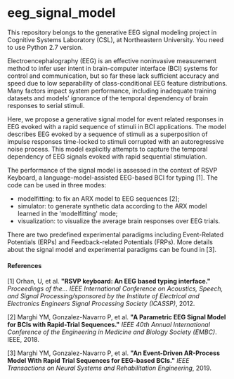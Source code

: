 # eeg_signal_model
This repository belongs to the generative EEG signal modeling project in Cognitive Systems Laboratory (CSL), at Northeastern University.
You need to use Python 2.7 version.

Electroencephalography (EEG) is an effective noninvasive measurement method to infer user intent in brain-computer interface (BCI) systems for control and communication, but so far these lack sufficient accuracy and speed due to low separability of class-conditional EEG feature distributions. Many factors impact system performance, including inadequate training datasets and models’ ignorance of the temporal dependency of brain responses to serial stimuli. 

Here, we propose a generative signal model for event related responses in EEG evoked with a rapid sequence of stimuli in BCI applications. The model describes EEG evoked by a sequence of stimuli as a superposition of impulse responses time-locked to stimuli corrupted with an autoregressive noise process. This model explicitly attempts to capture the temporal dependency of EEG signals evoked with rapid sequential stimulation. 

The performance of the signal model is assessed in the context of RSVP Keyboard, a language-model-assisted EEG-based BCI for typing [1]. The code can be used in three modes:

- modelfitting: to fix an ARX model to EEG sequences [2];
- simulator: to generate synthetic data according to the ARX model learned in the 'modelfitting' mode;
- visualization: to visualize the average brain responses over EEG trials.

There are two predefined experimental paradigms including Event-Related Potentials (ERPs) and Feedback-related Potentials (FRPs). More details about the signal model and experimental paradigms can be found in [3].





#### References

[1] Orhan, U, et al. **"RSVP keyboard: An EEG based typing interface."** *Proceedings of the... IEEE International Conference on Acoustics, Speech, and Signal Processing/sponsored by the Institute of Electrical and Electronics Engineers Signal Processing Society (ICASSP)*, 2012.

[2] Marghi YM, Gonzalez-Navarro P, et al. **"A Parametric EEG Signal Model for BCIs with Rapid-Trial Sequences."** *IEEE 40th Annual International Conference of the Engineering in Medicine and Biology Society (EMBC)*. IEEE, 2018. 

[3] Marghi YM, Gonzalez-Navarro P, et al. **"An Event-Driven AR-Process Model With Rapid Trial Sequences for EEG-based BCIs."** *IEEE Transactions on Neural Systems and Rehabilitation Engineering*, 2019. 

